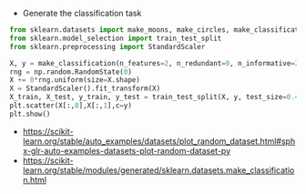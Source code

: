 - Generate the classification task 

```python
from sklearn.datasets import make_moons, make_circles, make_classification
from sklearn.model_selection import train_test_split
from sklearn.preprocessing import StandardScaler

X, y = make_classification(n_features=2, n_redundant=0, n_informative=2, random_state=1, n_clusters_per_class=1,n_samples=1000)
rng = np.random.RandomState(0)
X += 0*rng.uniform(size=X.shape)
X = StandardScaler().fit_transform(X)
X_train, X_test, y_train, y_test = train_test_split(X, y, test_size=0.4, random_state=42)
plt.scatter(X[:,0],X[:,1],c=y)
plt.show()
```
  - https://scikit-learn.org/stable/auto_examples/datasets/plot_random_dataset.html#sphx-glr-auto-examples-datasets-plot-random-dataset-py
  - https://scikit-learn.org/stable/modules/generated/sklearn.datasets.make_classification.html
